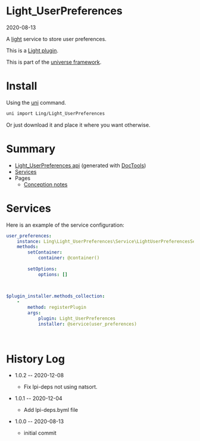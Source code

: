 Light_UserPreferences
===========
2020-08-13



A [light](https://github.com/lingtalfi/Light) service to store user preferences.


This is a [Light plugin](https://github.com/lingtalfi/Light/blob/master/doc/pages/plugin.md).

This is part of the [universe framework](https://github.com/karayabin/universe-snapshot).


Install
==========
Using the [uni](https://github.com/lingtalfi/universe-naive-importer) command.
```bash
uni import Ling/Light_UserPreferences
```

Or just download it and place it where you want otherwise.






Summary
===========
- [Light_UserPreferences api](https://github.com/lingtalfi/Light_UserPreferences/blob/master/doc/api/Ling/Light_UserPreferences.md) (generated with [DocTools](https://github.com/lingtalfi/DocTools))
- [Services](#services)
- Pages
    - [Conception notes](https://github.com/lingtalfi/Light_UserPreferences/blob/master/doc/pages/conception-notes.md)






Services
=========


Here is an example of the service configuration:

```yaml
user_preferences: 
    instance: Ling\Light_UserPreferences\Service\LightUserPreferencesService
    methods: 
        setContainer: 
            container: @container()
        
        setOptions: 
            options: []
        
    

$plugin_installer.methods_collection: 
    - 
        method: registerPlugin
        args: 
            plugin: Light_UserPreferences
            installer: @service(user_preferences)
        
    


```



History Log
=============

- 1.0.2 -- 2020-12-08

    - Fix lpi-deps not using natsort.

- 1.0.1 -- 2020-12-04

    - Add lpi-deps.byml file

- 1.0.0 -- 2020-08-13

    - initial commit